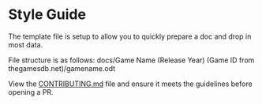 # Style Guide

The template file is setup to allow you to quickly prepare a doc and drop in most data.

File structure is as follows:
docs/Game Name (Release Year) (Game ID from thegamesdb.net)/gamename.odt

View the [CONTRIBUTING.md](../CONTRIBUTING.md) file and ensure it meets the guidelines before opening a PR.
